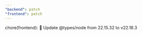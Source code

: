 ```yaml
---
"backend": patch
"frontend": patch
---
```


chore(frontend): 🧹 Update @types/node from 22.15.32 to v22.16.3
